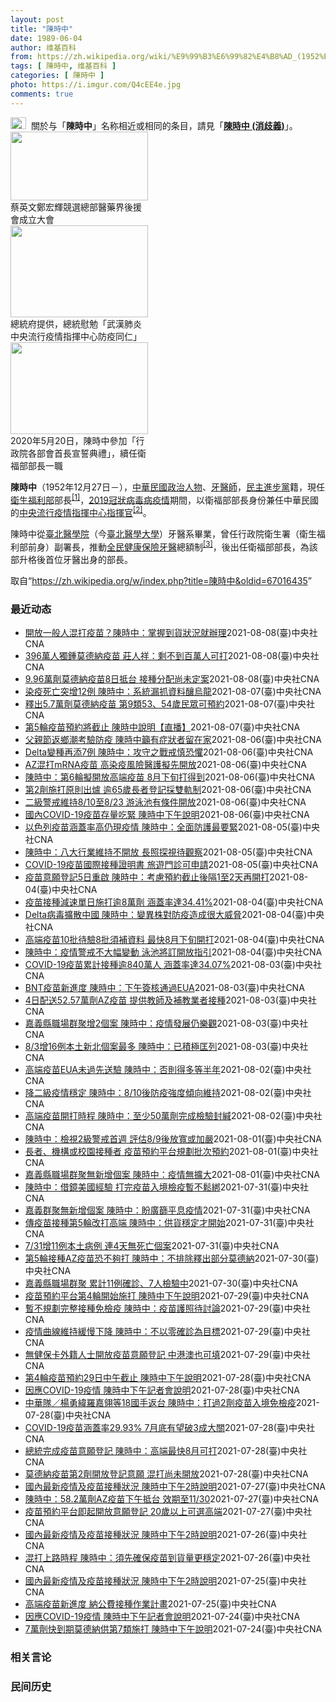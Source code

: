 ```yaml
---
layout: post
title: "陳時中"
date: 1989-06-04
author: 维基百科
from: https://zh.wikipedia.org/wiki/%E9%99%B3%E6%99%82%E4%B8%AD_(1952%E5%B9%B4)
tags: [ 陳時中, 维基百科 ]
categories: [ 陳時中 ]
photo: https://i.imgur.com/Q4cEE4e.jpg
comments: true
---
```

<div class="mw-parser-output"><div id="noteTA-54dafe5e" class="noteTA"><div class="noteTA-group"><div data-noteta-group-source="module" data-noteta-group="Medicine"></div></div></div>
<div role="note" class="hatnote navigation-not-searchable"><a href="/wiki/Wikipedia:%E6%B6%88%E6%AD%A7%E4%B9%89" title="Wikipedia:消歧义"><img alt="Disambig gray.svg" src="//upload.wikimedia.org/wikipedia/commons/thumb/5/5f/Disambig_gray.svg/25px-Disambig_gray.svg.png" decoding="async" width="25" height="19" srcset="//upload.wikimedia.org/wikipedia/commons/thumb/5/5f/Disambig_gray.svg/38px-Disambig_gray.svg.png 1.5x, //upload.wikimedia.org/wikipedia/commons/thumb/5/5f/Disambig_gray.svg/50px-Disambig_gray.svg.png 2x" data-file-width="220" data-file-height="168"></a>&nbsp;&nbsp;關於与「<b>陳時中</b>」名称相近或相同的条目，請見「<b><a href="/wiki/%E9%99%B3%E6%99%82%E4%B8%AD_(%E6%B6%88%E6%AD%A7%E7%BE%A9)" class="mw-disambig" title="陳時中 (消歧義)">陳時中 (消歧義)</a></b>」。</div>

<div class="thumb tright"><div class="thumbinner" style="width:222px;"><a href="/wiki/File:%E9%84%AD%E5%AE%8F%E8%BC%9D%E8%88%87%E9%86%AB%E6%94%BF%E4%BA%BA%E5%A3%AB%E5%90%88%E7%85%A7.jpg" class="image"><img alt="" src="//upload.wikimedia.org/wikipedia/commons/thumb/e/e0/%E9%84%AD%E5%AE%8F%E8%BC%9D%E8%88%87%E9%86%AB%E6%94%BF%E4%BA%BA%E5%A3%AB%E5%90%88%E7%85%A7.jpg/220px-%E9%84%AD%E5%AE%8F%E8%BC%9D%E8%88%87%E9%86%AB%E6%94%BF%E4%BA%BA%E5%A3%AB%E5%90%88%E7%85%A7.jpg" decoding="async" width="220" height="110" class="thumbimage" srcset="//upload.wikimedia.org/wikipedia/commons/thumb/e/e0/%E9%84%AD%E5%AE%8F%E8%BC%9D%E8%88%87%E9%86%AB%E6%94%BF%E4%BA%BA%E5%A3%AB%E5%90%88%E7%85%A7.jpg/330px-%E9%84%AD%E5%AE%8F%E8%BC%9D%E8%88%87%E9%86%AB%E6%94%BF%E4%BA%BA%E5%A3%AB%E5%90%88%E7%85%A7.jpg 1.5x, //upload.wikimedia.org/wikipedia/commons/thumb/e/e0/%E9%84%AD%E5%AE%8F%E8%BC%9D%E8%88%87%E9%86%AB%E6%94%BF%E4%BA%BA%E5%A3%AB%E5%90%88%E7%85%A7.jpg/440px-%E9%84%AD%E5%AE%8F%E8%BC%9D%E8%88%87%E9%86%AB%E6%94%BF%E4%BA%BA%E5%A3%AB%E5%90%88%E7%85%A7.jpg 2x" data-file-width="4160" data-file-height="2080"></a>  <div class="thumbcaption"><div class="magnify"><a href="/wiki/File:%E9%84%AD%E5%AE%8F%E8%BC%9D%E8%88%87%E9%86%AB%E6%94%BF%E4%BA%BA%E5%A3%AB%E5%90%88%E7%85%A7.jpg" class="internal" title="放大"></a></div>蔡英文鄭宏輝競選總部醫藥界後援會成立大會</div></div></div>
<div class="thumb tright"><div class="thumbinner" style="width:222px;"><a href="/wiki/File:02.07_%E7%B8%BD%E7%B5%B1%E6%85%B0%E5%8B%89%E3%80%8C%E5%9A%B4%E9%87%8D%E7%89%B9%E6%AE%8A%E5%82%B3%E6%9F%93%E6%80%A7%E8%82%BA%E7%82%8E%E4%B8%AD%E5%A4%AE%E6%B5%81%E8%A1%8C%E7%96%AB%E6%83%85%E6%8C%87%E6%8F%AE%E4%B8%AD%E5%BF%83%E9%98%B2%E7%96%AB%E5%90%8C%E4%BB%81%E3%80%8D_(49500116692).jpg" class="image"><img alt="" src="//upload.wikimedia.org/wikipedia/commons/thumb/9/95/02.07_%E7%B8%BD%E7%B5%B1%E6%85%B0%E5%8B%89%E3%80%8C%E5%9A%B4%E9%87%8D%E7%89%B9%E6%AE%8A%E5%82%B3%E6%9F%93%E6%80%A7%E8%82%BA%E7%82%8E%E4%B8%AD%E5%A4%AE%E6%B5%81%E8%A1%8C%E7%96%AB%E6%83%85%E6%8C%87%E6%8F%AE%E4%B8%AD%E5%BF%83%E9%98%B2%E7%96%AB%E5%90%8C%E4%BB%81%E3%80%8D_%2849500116692%29.jpg/220px-02.07_%E7%B8%BD%E7%B5%B1%E6%85%B0%E5%8B%89%E3%80%8C%E5%9A%B4%E9%87%8D%E7%89%B9%E6%AE%8A%E5%82%B3%E6%9F%93%E6%80%A7%E8%82%BA%E7%82%8E%E4%B8%AD%E5%A4%AE%E6%B5%81%E8%A1%8C%E7%96%AB%E6%83%85%E6%8C%87%E6%8F%AE%E4%B8%AD%E5%BF%83%E9%98%B2%E7%96%AB%E5%90%8C%E4%BB%81%E3%80%8D_%2849500116692%29.jpg" decoding="async" width="220" height="147" class="thumbimage" srcset="//upload.wikimedia.org/wikipedia/commons/thumb/9/95/02.07_%E7%B8%BD%E7%B5%B1%E6%85%B0%E5%8B%89%E3%80%8C%E5%9A%B4%E9%87%8D%E7%89%B9%E6%AE%8A%E5%82%B3%E6%9F%93%E6%80%A7%E8%82%BA%E7%82%8E%E4%B8%AD%E5%A4%AE%E6%B5%81%E8%A1%8C%E7%96%AB%E6%83%85%E6%8C%87%E6%8F%AE%E4%B8%AD%E5%BF%83%E9%98%B2%E7%96%AB%E5%90%8C%E4%BB%81%E3%80%8D_%2849500116692%29.jpg/330px-02.07_%E7%B8%BD%E7%B5%B1%E6%85%B0%E5%8B%89%E3%80%8C%E5%9A%B4%E9%87%8D%E7%89%B9%E6%AE%8A%E5%82%B3%E6%9F%93%E6%80%A7%E8%82%BA%E7%82%8E%E4%B8%AD%E5%A4%AE%E6%B5%81%E8%A1%8C%E7%96%AB%E6%83%85%E6%8C%87%E6%8F%AE%E4%B8%AD%E5%BF%83%E9%98%B2%E7%96%AB%E5%90%8C%E4%BB%81%E3%80%8D_%2849500116692%29.jpg 1.5x, //upload.wikimedia.org/wikipedia/commons/thumb/9/95/02.07_%E7%B8%BD%E7%B5%B1%E6%85%B0%E5%8B%89%E3%80%8C%E5%9A%B4%E9%87%8D%E7%89%B9%E6%AE%8A%E5%82%B3%E6%9F%93%E6%80%A7%E8%82%BA%E7%82%8E%E4%B8%AD%E5%A4%AE%E6%B5%81%E8%A1%8C%E7%96%AB%E6%83%85%E6%8C%87%E6%8F%AE%E4%B8%AD%E5%BF%83%E9%98%B2%E7%96%AB%E5%90%8C%E4%BB%81%E3%80%8D_%2849500116692%29.jpg/440px-02.07_%E7%B8%BD%E7%B5%B1%E6%85%B0%E5%8B%89%E3%80%8C%E5%9A%B4%E9%87%8D%E7%89%B9%E6%AE%8A%E5%82%B3%E6%9F%93%E6%80%A7%E8%82%BA%E7%82%8E%E4%B8%AD%E5%A4%AE%E6%B5%81%E8%A1%8C%E7%96%AB%E6%83%85%E6%8C%87%E6%8F%AE%E4%B8%AD%E5%BF%83%E9%98%B2%E7%96%AB%E5%90%8C%E4%BB%81%E3%80%8D_%2849500116692%29.jpg 2x" data-file-width="2048" data-file-height="1365"></a>  <div class="thumbcaption"><div class="magnify"><a href="/wiki/File:02.07_%E7%B8%BD%E7%B5%B1%E6%85%B0%E5%8B%89%E3%80%8C%E5%9A%B4%E9%87%8D%E7%89%B9%E6%AE%8A%E5%82%B3%E6%9F%93%E6%80%A7%E8%82%BA%E7%82%8E%E4%B8%AD%E5%A4%AE%E6%B5%81%E8%A1%8C%E7%96%AB%E6%83%85%E6%8C%87%E6%8F%AE%E4%B8%AD%E5%BF%83%E9%98%B2%E7%96%AB%E5%90%8C%E4%BB%81%E3%80%8D_(49500116692).jpg" class="internal" title="放大"></a></div>總統府提供，總統慰勉「武漢肺炎中央流行疫情指揮中心防疫同仁」</div></div></div>
<div class="thumb tright"><div class="thumbinner" style="width:222px;"><a href="/wiki/File:05.20_%E7%B8%BD%E7%B5%B1%E4%B8%BB%E6%8C%81%E3%80%8C%E8%A1%8C%E6%94%BF%E9%99%A2%E5%89%AF%E9%99%A2%E9%95%B7%E6%9A%A8%E5%90%84%E9%83%A8%E6%9C%83%E9%A6%96%E9%95%B7%E5%AE%A3%E8%AA%93%E5%85%B8%E7%A6%AE%E3%80%8D-%E9%99%B3%E6%99%82%E4%B8%AD.jpg" class="image"><img alt="" src="//upload.wikimedia.org/wikipedia/commons/thumb/a/aa/05.20_%E7%B8%BD%E7%B5%B1%E4%B8%BB%E6%8C%81%E3%80%8C%E8%A1%8C%E6%94%BF%E9%99%A2%E5%89%AF%E9%99%A2%E9%95%B7%E6%9A%A8%E5%90%84%E9%83%A8%E6%9C%83%E9%A6%96%E9%95%B7%E5%AE%A3%E8%AA%93%E5%85%B8%E7%A6%AE%E3%80%8D-%E9%99%B3%E6%99%82%E4%B8%AD.jpg/220px-05.20_%E7%B8%BD%E7%B5%B1%E4%B8%BB%E6%8C%81%E3%80%8C%E8%A1%8C%E6%94%BF%E9%99%A2%E5%89%AF%E9%99%A2%E9%95%B7%E6%9A%A8%E5%90%84%E9%83%A8%E6%9C%83%E9%A6%96%E9%95%B7%E5%AE%A3%E8%AA%93%E5%85%B8%E7%A6%AE%E3%80%8D-%E9%99%B3%E6%99%82%E4%B8%AD.jpg" decoding="async" width="220" height="147" class="thumbimage" srcset="//upload.wikimedia.org/wikipedia/commons/thumb/a/aa/05.20_%E7%B8%BD%E7%B5%B1%E4%B8%BB%E6%8C%81%E3%80%8C%E8%A1%8C%E6%94%BF%E9%99%A2%E5%89%AF%E9%99%A2%E9%95%B7%E6%9A%A8%E5%90%84%E9%83%A8%E6%9C%83%E9%A6%96%E9%95%B7%E5%AE%A3%E8%AA%93%E5%85%B8%E7%A6%AE%E3%80%8D-%E9%99%B3%E6%99%82%E4%B8%AD.jpg/330px-05.20_%E7%B8%BD%E7%B5%B1%E4%B8%BB%E6%8C%81%E3%80%8C%E8%A1%8C%E6%94%BF%E9%99%A2%E5%89%AF%E9%99%A2%E9%95%B7%E6%9A%A8%E5%90%84%E9%83%A8%E6%9C%83%E9%A6%96%E9%95%B7%E5%AE%A3%E8%AA%93%E5%85%B8%E7%A6%AE%E3%80%8D-%E9%99%B3%E6%99%82%E4%B8%AD.jpg 1.5x, //upload.wikimedia.org/wikipedia/commons/thumb/a/aa/05.20_%E7%B8%BD%E7%B5%B1%E4%B8%BB%E6%8C%81%E3%80%8C%E8%A1%8C%E6%94%BF%E9%99%A2%E5%89%AF%E9%99%A2%E9%95%B7%E6%9A%A8%E5%90%84%E9%83%A8%E6%9C%83%E9%A6%96%E9%95%B7%E5%AE%A3%E8%AA%93%E5%85%B8%E7%A6%AE%E3%80%8D-%E9%99%B3%E6%99%82%E4%B8%AD.jpg/440px-05.20_%E7%B8%BD%E7%B5%B1%E4%B8%BB%E6%8C%81%E3%80%8C%E8%A1%8C%E6%94%BF%E9%99%A2%E5%89%AF%E9%99%A2%E9%95%B7%E6%9A%A8%E5%90%84%E9%83%A8%E6%9C%83%E9%A6%96%E9%95%B7%E5%AE%A3%E8%AA%93%E5%85%B8%E7%A6%AE%E3%80%8D-%E9%99%B3%E6%99%82%E4%B8%AD.jpg 2x" data-file-width="2508" data-file-height="1672"></a>  <div class="thumbcaption"><div class="magnify"><a href="/wiki/File:05.20_%E7%B8%BD%E7%B5%B1%E4%B8%BB%E6%8C%81%E3%80%8C%E8%A1%8C%E6%94%BF%E9%99%A2%E5%89%AF%E9%99%A2%E9%95%B7%E6%9A%A8%E5%90%84%E9%83%A8%E6%9C%83%E9%A6%96%E9%95%B7%E5%AE%A3%E8%AA%93%E5%85%B8%E7%A6%AE%E3%80%8D-%E9%99%B3%E6%99%82%E4%B8%AD.jpg" class="internal" title="放大"></a></div>2020年5月20日，陳時中參加「行政院各部會首長宣誓典禮」，續任衛福部部長一職</div></div></div>
<p><b>陳時中</b>（1952年12月27日<span class="useeditintro" title="Template:BLP editintro">－</span>），<a href="/wiki/%E4%B8%AD%E8%8F%AF%E6%B0%91%E5%9C%8B" title="中華民國">中華民國</a><a href="/wiki/%E6%94%BF%E6%B2%BB%E4%BA%BA%E7%89%A9" title="政治人物">政治人物</a>、<a href="/wiki/%E7%89%99%E9%86%AB%E5%B8%AB" class="mw-redirect" title="牙醫師">牙醫師</a>，<a href="/wiki/%E6%B0%91%E4%B8%BB%E9%80%B2%E6%AD%A5%E9%BB%A8" title="民主進步黨">民主進步黨</a>籍，現任<a href="/wiki/%E4%B8%AD%E8%8F%AF%E6%B0%91%E5%9C%8B%E8%A1%9B%E7%94%9F%E7%A6%8F%E5%88%A9%E9%83%A8" title="中華民國衛生福利部">衛生福利部</a>部長<sup id="cite_ref-1" class="reference"><a href="#cite_note-1">[1]</a></sup>，<a href="/wiki/2019%E5%86%A0%E7%8B%80%E7%97%85%E6%AF%92%E7%97%85%E8%87%BA%E7%81%A3%E7%96%AB%E6%83%85" title="2019冠狀病毒病臺灣疫情">2019冠狀病毒病疫情</a>期間，以衛福部部長身份兼任中華民國的<a href="/wiki/%E5%9C%8B%E5%AE%B6%E8%A1%9B%E7%94%9F%E6%8C%87%E6%8F%AE%E4%B8%AD%E5%BF%83%E4%B8%AD%E5%A4%AE%E6%B5%81%E8%A1%8C%E7%96%AB%E6%83%85%E6%8C%87%E6%8F%AE%E4%B8%AD%E5%BF%83" title="國家衛生指揮中心中央流行疫情指揮中心">中央流行疫情指揮中心</a><a href="/wiki/%E6%8C%87%E6%8F%AE%E5%AE%98" title="指揮官">指揮官</a><sup id="cite_ref-2" class="reference"><a href="#cite_note-2">[2]</a></sup>。
</p><p>陳時中從<a href="/wiki/%E8%87%BA%E5%8C%97%E9%86%AB%E5%AD%B8%E9%99%A2" class="mw-redirect" title="臺北醫學院">臺北醫學院</a>（今<a href="/wiki/%E8%87%BA%E5%8C%97%E9%86%AB%E5%AD%B8%E5%A4%A7%E5%AD%B8" title="臺北醫學大學">臺北醫學大學</a>）牙醫系畢業，曾任行政院衛生署（衛生福利部前身）副署長，推動<a href="/wiki/%E5%85%A8%E6%B0%91%E5%81%A5%E5%BA%B7%E4%BF%9D%E9%9A%AA" title="全民健康保險">全民健康保險</a><a href="/wiki/%E7%89%99%E9%86%AB" title="牙醫">牙醫</a>總額制<sup id="cite_ref-3" class="reference"><a href="#cite_note-3">[3]</a></sup>，後出任衛福部部長，為該部升格後首位牙醫出身的部長。
</p>
</div><noscript><img src="//zh.wikipedia.org/wiki/Special:CentralAutoLogin/start?type=1x1" alt="" title="" width="1" height="1" style="border: none; position: absolute;"></noscript>
<div class="printfooter">取自“<a dir="ltr" href="https://zh.wikipedia.org/w/index.php?title=陳時中&amp;oldid=67016435">https://zh.wikipedia.org/w/index.php?title=陳時中&amp;oldid=67016435</a>”</div><div id="recent-news"><h3>最近动态</h3><ul><li><a href="https://nodebe4.github.io/waimei/2021-08-08/%E9%96%8B%E6%94%BE%E4%B8%80%E8%88%AC%E4%BA%BA%E6%B7%B7%E6%89%93%E7%96%AB%E8%8B%97-%E9%99%B3%E6%99%82%E4%B8%AD-%E6%8E%8C%E6%8F%A1%E5%88%B0%E8%B2%A8%E7%8B%80%E6%B3%81%E5%B0%B1%E8%BE%A6%E7%90%86" title="開放一般人混打疫苗？陳時中：掌握到貨狀況就辦理—— （中央社記者陳婕翎、張茗喧台北8日電）針對COVID-19專責醫療院所設置專責病房、負壓隔離病房或採檢院所第一線醫護人員，本週起開放混打疫苗；...">開放一般人混打疫苗？陳時中：掌握到貨狀況就辦理</a><time>2021-08-08</time><a class="tag">(臺)中央社CNA</a></li>
<li><a href="https://nodebe4.github.io/waimei/2021-08-08/396%E8%90%AC%E4%BA%BA%E7%8D%A8%E9%8D%BE%E8%8E%AB%E5%BE%B7%E7%B4%8D%E7%96%AB%E8%8B%97-%E8%8E%8A%E4%BA%BA%E7%A5%A5-%E5%89%A9%E4%B8%8D%E5%88%B0%E7%99%BE%E8%90%AC%E4%BA%BA%E5%8F%AF%E6%89%93" title="396萬人獨鍾莫德納疫苗 莊人祥：剩不到百萬人可打—— （中央社記者陳婕翎、張茗喧台北8日電）COVID-19疫苗最新意願登記，達396萬人獨鍾莫德納疫苗，但指揮官陳時中今天下午坦言，莫德納的量...">396萬人獨鍾莫德納疫苗 莊人祥：剩不到百萬人可打</a><time>2021-08-08</time><a class="tag">(臺)中央社CNA</a></li>
<li><a href="https://nodebe4.github.io/waimei/2021-08-08/9.96%E8%90%AC%E5%8A%91%E8%8E%AB%E5%BE%B7%E7%B4%8D%E7%96%AB%E8%8B%978%E6%97%A5%E6%8A%B5%E5%8F%B0-%E6%8E%A5%E7%A8%AE%E5%88%86%E9%85%8D%E5%B0%9A%E6%9C%AA%E5%AE%9A%E6%A1%88" title="9.96萬劑莫德納疫苗8日抵台 接種分配尚未定案—— 疫情指揮中心指揮官陳時中8日表示，第5批採購莫德納疫苗9.96萬劑預定下午3時50分抵達桃園國際機場。圖為行政院長蘇貞昌在臉書曝光莫德納疫苗...">9.96萬劑莫德納疫苗8日抵台 接種分配尚未定案</a><time>2021-08-08</time><a class="tag">(臺)中央社CNA</a></li>
<li><a href="https://nodebe4.github.io/waimei/2021-08-07/%E6%9F%93%E7%96%AB%E6%AD%BB%E4%BA%A1%E7%AA%81%E5%A2%9E12%E4%BE%8B-%E9%99%B3%E6%99%82%E4%B8%AD-%E7%B3%BB%E7%B5%B1%E6%BC%8F%E6%8A%93%E8%B3%87%E6%96%99%E9%87%80%E7%83%8F%E9%BE%8D" title="染疫死亡突增12例 陳時中：系統漏抓資料釀烏龍—— 國內COVID-19死亡個案7日新增12例，指揮中心指揮官陳時中解釋，主要是日前修改系統，導致彙整死亡個案時漏抓資料。（中央社檔案照片） （中...">染疫死亡突增12例 陳時中：系統漏抓資料釀烏龍</a><time>2021-08-07</time><a class="tag">(臺)中央社CNA</a></li>
<li><a href="https://nodebe4.github.io/waimei/2021-08-07/%E9%87%8B%E5%87%BA5.7%E8%90%AC%E5%8A%91%E8%8E%AB%E5%BE%B7%E7%B4%8D%E7%96%AB%E8%8B%97-%E7%AC%AC9%E9%A1%9E53-54%E6%AD%B2%E6%B0%91%E7%9C%BE%E5%8F%AF%E9%A0%90%E7%B4%84" title="釋出5.7萬劑莫德納疫苗 第9類53、54歲民眾可預約—— （中央社記者張茗喧、江慧珺台北7日電）因應第5輪僅85%民眾預約疫苗，指揮中心指揮官陳時中今天宣布釋出5.7萬名莫德納名額，凡是7月1...">釋出5.7萬劑莫德納疫苗  第9類53、54歲民眾可預約</a><time>2021-08-07</time><a class="tag">(臺)中央社CNA</a></li>
<li><a href="https://nodebe4.github.io/waimei/2021-08-07/%E7%AC%AC5%E8%BC%AA%E7%96%AB%E8%8B%97%E9%A0%90%E7%B4%84%E5%B0%87%E6%88%AA%E6%AD%A2-%E9%99%B3%E6%99%82%E4%B8%AD%E8%AA%AA%E6%98%8E-%E7%9B%B4%E6%92%AD" title="第5輪疫苗預約將截止 陳時中說明【直播】—— 影片來源：衛生福利部疾病管制署 （中央社記者江慧珺台北7日電）第5輪疫苗預約將截止，受到熱帶性低氣壓及西南氣流影響，西半部多個縣市停班課，COVID...">第5輪疫苗預約將截止 陳時中說明【直播】</a><time>2021-08-07</time><a class="tag">(臺)中央社CNA</a></li>
<li><a href="https://nodebe4.github.io/waimei/2021-08-06/%E7%88%B6%E8%A6%AA%E7%AF%80%E8%BF%94%E9%84%89%E6%BD%AE%E8%80%83%E9%A9%97%E9%98%B2%E7%96%AB-%E9%99%B3%E6%99%82%E4%B8%AD%E7%B1%B2%E6%9C%89%E7%97%87%E7%8B%80%E8%80%85%E7%95%99%E5%9C%A8%E5%AE%B6" title="父親節返鄉潮考驗防疫 陳時中籲有症狀者留在家—— 父親節返鄉潮將近，指揮中心指揮官陳時中6日呼籲有症狀務必留在家休息。圖為連假期間，民眾帶著行李箱準備搭車。（中央社檔案照片） （中央社記者張茗喧...">父親節返鄉潮考驗防疫 陳時中籲有症狀者留在家</a><time>2021-08-06</time><a class="tag">(臺)中央社CNA</a></li>
<li><a href="https://nodebe4.github.io/waimei/2021-08-06/Delta%E8%AE%8A%E7%A8%AE%E5%86%8D%E6%B7%BB7%E4%BE%8B-%E9%99%B3%E6%99%82%E4%B8%AD-%E6%94%BB%E5%AE%88%E4%B9%8B%E6%88%B0%E6%88%92%E6%85%8E%E6%81%90%E6%87%BC" title="Delta變種再添7例 陳時中：攻守之戰戒慎恐懼—— 指揮中心6日公布最新COVID-19病毒基因定序結果，國內再增7例Delta變異株境外移入個案。圖為桃園機場旅客檢疫處。（中央社檔案照片） ...">Delta變種再添7例 陳時中：攻守之戰戒慎恐懼</a><time>2021-08-06</time><a class="tag">(臺)中央社CNA</a></li>
<li><a href="https://nodebe4.github.io/waimei/2021-08-06/AZ%E6%B7%B7%E6%89%93mRNA%E7%96%AB%E8%8B%97-%E9%AB%98%E6%9F%93%E7%96%AB%E9%A2%A8%E9%9A%AA%E9%86%AB%E8%AD%B7%E6%93%AC%E5%85%88%E9%96%8B%E6%94%BE" title="AZ混打mRNA疫苗 高染疫風險醫護擬先開放—— AZ混打mRNA疫苗政策有新方向，中央流行疫情指揮中心指揮官陳時中表示，未來擬優先開放第一線直接接觸染疫個案的醫護混打，以即時增加防護能力。（中...">AZ混打mRNA疫苗 高染疫風險醫護擬先開放</a><time>2021-08-06</time><a class="tag">(臺)中央社CNA</a></li>
<li><a href="https://nodebe4.github.io/waimei/2021-08-06/%E9%99%B3%E6%99%82%E4%B8%AD-%E7%AC%AC6%E8%BC%AA%E6%93%AC%E9%96%8B%E6%94%BE%E9%AB%98%E7%AB%AF%E7%96%AB%E8%8B%97-8%E6%9C%88%E4%B8%8B%E6%97%AC%E6%89%93%E5%BE%97%E5%88%B0" title="陳時中：第6輪擬開放高端疫苗 8月下旬打得到—— 指揮中心指揮官陳時中表示，根據目前規劃，預計第6輪開打高端疫苗，預計8月下旬就打得到。（衛福部食藥署提供） （中央社記者張茗喧、江慧珺台北6日電...">陳時中：第6輪擬開放高端疫苗 8月下旬打得到</a><time>2021-08-06</time><a class="tag">(臺)中央社CNA</a></li>
<li><a href="https://nodebe4.github.io/waimei/2021-08-06/%E7%AC%AC2%E5%8A%91%E6%96%BD%E6%89%93%E5%8E%9F%E5%89%87%E5%87%BA%E7%88%90-%E9%80%BE65%E6%AD%B2%E9%95%B7%E8%80%85%E7%99%BB%E8%A8%98%E6%8E%A1%E9%9B%99%E8%BB%8C%E5%88%B6" title="第2劑施打原則出爐 逾65歲長者登記採雙軌制—— 疫情指揮官陳時中6日宣布第2劑疫苗施打原則，65歲以上第1劑滿10週就能上平台登記或由政府預約。（中央社檔案照片） （中央社記者張茗喧、江慧珺台...">第2劑施打原則出爐 逾65歲長者登記採雙軌制</a><time>2021-08-06</time><a class="tag">(臺)中央社CNA</a></li>
<li><a href="https://nodebe4.github.io/waimei/2021-08-06/%E4%BA%8C%E7%B4%9A%E8%AD%A6%E6%88%92%E7%B6%AD%E6%8C%818-10%E8%87%B38-23-%E6%B8%B8%E6%B3%B3%E6%B1%A0%E6%9C%89%E6%A2%9D%E4%BB%B6%E9%96%8B%E6%94%BE" title="二級警戒維持8/10至8/23 游泳池有條件開放—— 疫情指揮中心指揮官陳時中宣布，8月10日至23日全國維持二級警戒，但將有條件開放游泳池，須落實預約制、實聯制。圖為新莊運動中心游泳池。（中央...">二級警戒維持8/10至8/23 游泳池有條件開放</a><time>2021-08-06</time><a class="tag">(臺)中央社CNA</a></li>
<li><a href="https://nodebe4.github.io/waimei/2021-08-06/%E5%9C%8B%E5%85%A7COVID-19%E7%96%AB%E8%8B%97%E5%AD%98%E9%87%8F%E5%90%83%E7%B7%8A-%E9%99%B3%E6%99%82%E4%B8%AD%E4%B8%8B%E5%8D%88%E8%AA%AA%E6%98%8E" title="國內COVID-19疫苗存量吃緊 陳時中下午說明—— （中央社記者江慧珺台北6日電）第5輪疫苗昨天開放預約，符合資格者已完成約7成，但因疫苗供貨不足，第4 、5輪施打完畢後，若無新疫苗進貨，國內...">國內COVID-19疫苗存量吃緊 陳時中下午說明</a><time>2021-08-06</time><a class="tag">(臺)中央社CNA</a></li>
<li><a href="https://nodebe4.github.io/waimei/2021-08-05/%E4%BB%A5%E8%89%B2%E5%88%97%E7%96%AB%E8%8B%97%E6%B6%B5%E8%93%8B%E7%8E%87%E9%AB%98%E4%BB%8D%E7%8F%BE%E7%96%AB%E6%83%85-%E9%99%B3%E6%99%82%E4%B8%AD-%E5%85%A8%E9%9D%A2%E9%98%B2%E8%AD%B7%E6%9C%80%E8%A6%81%E7%B7%8A" title="以色列疫苗涵蓋率高仍現疫情 陳時中：全面防護最要緊—— （中央社記者陳婕翎、江慧珺台北5日電）國內COVID-19疫苗短缺，指揮中心指揮官陳時中說，昨天接種9.7萬劑，與現階段每日接種數約10萬...">以色列疫苗涵蓋率高仍現疫情 陳時中：全面防護最要緊</a><time>2021-08-05</time><a class="tag">(臺)中央社CNA</a></li>
<li><a href="https://nodebe4.github.io/waimei/2021-08-05/%E9%99%B3%E6%99%82%E4%B8%AD-%E5%85%AB%E5%A4%A7%E8%A1%8C%E6%A5%AD%E7%B6%AD%E6%8C%81%E4%B8%8D%E9%96%8B%E6%94%BE-%E9%95%B7%E7%85%A7%E6%8E%A2%E8%A6%96%E5%BE%85%E8%A7%80%E5%AF%9F" title="陳時中：八大行業維持不開放 長照探視待觀察—— 對於台北市政府討論萬華茶藝館分3階段復業，中央流行疫情指揮中心指揮官陳時中5日表示，八大行業目前不在開放之列。（中央社檔案照片） （中央社記者江慧...">陳時中：八大行業維持不開放 長照探視待觀察</a><time>2021-08-05</time><a class="tag">(臺)中央社CNA</a></li>
<li><a href="https://nodebe4.github.io/waimei/2021-08-05/COVID-19%E7%96%AB%E8%8B%97%E5%9C%8B%E9%9A%9B%E6%8E%A5%E7%A8%AE%E8%AD%89%E6%98%8E%E6%9B%B8-%E6%97%85%E9%81%8A%E9%96%80%E8%A8%BA%E5%8F%AF%E7%94%B3%E8%AB%8B" title="COVID-19疫苗國際接種證明書 旅遊門診可申請—— （中央社記者陳婕翎、江慧珺台北5日電）COVID-19國際疫情蠢動，各國陸續制定入境條件須持有疫苗接種證明，指揮中心指揮官陳時中今天表示，...">COVID-19疫苗國際接種證明書 旅遊門診可申請</a><time>2021-08-05</time><a class="tag">(臺)中央社CNA</a></li>
<li><a href="https://nodebe4.github.io/waimei/2021-08-04/%E7%96%AB%E8%8B%97%E6%84%8F%E9%A1%98%E7%99%BB%E8%A8%985%E6%97%A5%E9%87%8D%E5%95%9F-%E9%99%B3%E6%99%82%E4%B8%AD-%E8%80%83%E6%85%AE%E9%A0%90%E7%B4%84%E6%88%AA%E6%AD%A2%E5%BE%8C%E9%9A%941%E8%87%B32%E5%A4%A9%E5%86%8D%E9%96%8B%E6%89%93" title="疫苗意願登記5日重啟 陳時中：考慮預約截止後隔1至2天再開打—— 第5輪疫苗預約5日上午開放，意願登記則於下午重啟。指揮官陳時中4日表示，先前疫苗銜接有空檔，造成地方不安全感，故規劃預約截止到開...">疫苗意願登記5日重啟 陳時中：考慮預約截止後隔1至2天再開打</a><time>2021-08-04</time><a class="tag">(臺)中央社CNA</a></li>
<li><a href="https://nodebe4.github.io/waimei/2021-08-04/%E7%96%AB%E8%8B%97%E6%8E%A5%E7%A8%AE%E6%B8%9B%E9%80%9F%E5%96%AE%E6%97%A5%E6%96%BD%E6%89%93%E9%80%BE8%E8%90%AC%E5%8A%91-%E6%B6%B5%E8%93%8B%E7%8E%87%E9%81%9434.41" title="疫苗接種減速單日施打逾8萬劑 涵蓋率達34.41%—— （中央社記者陳婕翎、江慧珺台北4日電）國內COVID-19疫苗存量吃緊，接種減速，指揮中心指揮官陳時中今天下午坦言，昨天接種數確實較少，單...">疫苗接種減速單日施打逾8萬劑  涵蓋率達34.41%</a><time>2021-08-04</time><a class="tag">(臺)中央社CNA</a></li>
<li><a href="https://nodebe4.github.io/waimei/2021-08-04/Delta%E7%97%85%E6%AF%92%E6%93%B4%E6%95%A3%E4%B8%AD%E5%9C%8B-%E9%99%B3%E6%99%82%E4%B8%AD-%E8%AE%8A%E7%95%B0%E6%A0%AA%E5%B0%8D%E9%98%B2%E7%96%AB%E9%80%A0%E6%88%90%E5%BE%88%E5%A4%A7%E5%A8%81%E8%84%85" title="Delta病毒擴散中國 陳時中：變異株對防疫造成很大威脅—— 中國近期疫情從7月20日南京機場開始傳播，湖南張家界又成為另一個散發源頭，海南島8月1日也出現1例確診者，Delta變異株疫情迅速向...">Delta病毒擴散中國 陳時中：變異株對防疫造成很大威脅</a><time>2021-08-04</time><a class="tag">(臺)中央社CNA</a></li>
<li><a href="https://nodebe4.github.io/waimei/2021-08-04/%E9%AB%98%E7%AB%AF%E7%96%AB%E8%8B%9710%E6%89%B9%E5%BE%85%E9%A9%978%E6%89%B9%E9%A0%88%E8%A3%9C%E8%B3%87%E6%96%99-%E6%9C%80%E5%BF%AB8%E6%9C%88%E4%B8%8B%E6%97%AC%E9%96%8B%E6%89%93" title="高端疫苗10批待驗8批須補資料 最快8月下旬開打—— （中央社記者陳婕翎、江慧珺台北4日電）疫情指揮中心指揮官陳時中今天表示，截至目前，高端疫苗已有4批產品完成封緘，10批疫苗待檢驗、8批須重新...">高端疫苗10批待驗8批須補資料 最快8月下旬開打</a><time>2021-08-04</time><a class="tag">(臺)中央社CNA</a></li>
<li><a href="https://nodebe4.github.io/waimei/2021-08-04/%E9%99%B3%E6%99%82%E4%B8%AD-%E7%96%AB%E6%83%85%E8%AD%A6%E6%88%92%E4%B8%8D%E5%A4%A7%E5%B9%85%E8%AE%8A%E5%8B%95-%E6%B3%B3%E6%B1%A0%E5%B0%87%E8%A8%82%E9%96%8B%E6%94%BE%E6%8C%87%E5%BC%95" title="陳時中：疫情警戒不大幅變動 泳池將訂開放指引—— 疫情指揮中心指揮官陳時中4日表示，9日之後二級警戒並無大幅變動的打算，僅針對個別問題解決，如游泳池將訂定相關指引開放。圖為南港運動中心游泳池畔。...">陳時中：疫情警戒不大幅變動 泳池將訂開放指引</a><time>2021-08-04</time><a class="tag">(臺)中央社CNA</a></li>
<li><a href="https://nodebe4.github.io/waimei/2021-08-03/COVID-19%E7%96%AB%E8%8B%97%E7%B4%AF%E8%A8%88%E6%8E%A5%E7%A8%AE%E9%80%BE840%E8%90%AC%E4%BA%BA-%E6%B6%B5%E8%93%8B%E7%8E%87%E9%81%9434.07" title="COVID-19疫苗累計接種逾840萬人 涵蓋率達34.07%—— （中央社記者陳婕翎、江慧珺台北3日電）國內COVID-19疫苗接種速度加快，指揮中心指揮官陳時中今天公布，截至目前為止，累計接...">COVID-19疫苗累計接種逾840萬人 涵蓋率達34.07%</a><time>2021-08-03</time><a class="tag">(臺)中央社CNA</a></li>
<li><a href="https://nodebe4.github.io/waimei/2021-08-03/BNT%E7%96%AB%E8%8B%97%E6%96%B0%E9%80%B2%E5%BA%A6-%E9%99%B3%E6%99%82%E4%B8%AD-%E4%B8%8B%E5%8D%88%E7%B0%BD%E6%A0%B8%E9%80%9A%E9%81%8EEUA" title="BNT疫苗新進度 陳時中：下午簽核通過EUA—— 指揮中心指揮官陳時中透露，3日下午將簽核公文通過BNT疫苗的EUA，讓疫苗製造與輸台的排程較順利。（圖取自twitter.com/BioNTec...">BNT疫苗新進度 陳時中：下午簽核通過EUA</a><time>2021-08-03</time><a class="tag">(臺)中央社CNA</a></li>
<li><a href="https://nodebe4.github.io/waimei/2021-08-03/4%E6%97%A5%E9%85%8D%E9%80%8152.57%E8%90%AC%E5%8A%91AZ%E7%96%AB%E8%8B%97-%E6%8F%90%E4%BE%9B%E6%95%99%E5%B8%AB%E5%8F%8A%E8%A3%9C%E6%95%99%E6%A5%AD%E8%80%85%E6%8E%A5%E7%A8%AE" title="4日配送52.57萬劑AZ疫苗 提供教師及補教業者接種—— （中央社記者陳婕翎、江慧珺台北3日電）指揮中心指揮官陳時中今天下午在記者會中公布，指揮中心將於8月4日配送52.57萬劑AZ疫苗，供地...">4日配送52.57萬劑AZ疫苗 提供教師及補教業者接種</a><time>2021-08-03</time><a class="tag">(臺)中央社CNA</a></li>
<li><a href="https://nodebe4.github.io/waimei/2021-08-03/%E5%98%89%E7%BE%A9%E7%B8%A3%E8%81%B7%E5%A0%B4%E7%BE%A4%E8%81%9A%E5%A2%9E2%E5%80%8B%E6%A1%88-%E9%99%B3%E6%99%82%E4%B8%AD-%E7%96%AB%E6%83%85%E7%99%BC%E5%B1%95%E4%BB%8D%E6%A8%82%E8%A7%80" title="嘉義縣職場群聚增2個案 陳時中：疫情發展仍樂觀—— 嘉義縣爆發COVID-19職場群聚感染，3日新增2例個案，累積13例確診。（指揮中心提供） （中央社記者陳婕翎、江慧珺台北3日電）嘉義縣爆發C...">嘉義縣職場群聚增2個案 陳時中：疫情發展仍樂觀</a><time>2021-08-03</time><a class="tag">(臺)中央社CNA</a></li>
<li><a href="https://nodebe4.github.io/waimei/2021-08-03/8-3%E5%A2%9E16%E4%BE%8B%E6%9C%AC%E5%9C%9F%E6%96%B0%E5%8C%97%E5%80%8B%E6%A1%88%E6%9C%80%E5%A4%9A-%E9%99%B3%E6%99%82%E4%B8%AD-%E5%B7%B2%E7%A9%8D%E6%A5%B5%E5%8C%A1%E5%88%97" title="8/3增16例本土新北個案最多 陳時中：已積極匡列—— 國內3日新增19例COVID-19本土病例，另新增2名死亡個案。（中央社製圖） （中央社記者陳婕翎、江慧珺台北3日電）指揮中心公布，今天國...">8/3增16例本土新北個案最多 陳時中：已積極匡列</a><time>2021-08-03</time><a class="tag">(臺)中央社CNA</a></li>
<li><a href="https://nodebe4.github.io/waimei/2021-08-02/%E9%AB%98%E7%AB%AF%E7%96%AB%E8%8B%97EUA%E6%9C%AA%E9%81%8E%E5%85%88%E9%80%81%E9%A9%97-%E9%99%B3%E6%99%82%E4%B8%AD-%E5%90%A6%E5%89%87%E5%BE%97%E5%A4%9A%E7%AD%89%E5%8D%8A%E5%B9%B4" title="高端疫苗EUA未過先送驗 陳時中：否則得多等半年—— 食藥署2日宣布，首4批高端疫苗已完成檢驗並核發封緘證明書，共26萬5528劑疫苗正在進行封緘作業，預計傍晚可放行，效期約6個月。（食藥署提供...">高端疫苗EUA未過先送驗 陳時中：否則得多等半年</a><time>2021-08-02</time><a class="tag">(臺)中央社CNA</a></li>
<li><a href="https://nodebe4.github.io/waimei/2021-08-02/%E9%99%8D%E4%BA%8C%E7%B4%9A%E7%96%AB%E6%83%85%E7%A9%A9%E5%AE%9A-%E9%99%B3%E6%99%82%E4%B8%AD-8-10%E5%BE%8C%E9%98%B2%E7%96%AB%E5%BC%B7%E5%BA%A6%E5%82%BE%E5%90%91%E7%B6%AD%E6%8C%81" title="降二級疫情穩定 陳時中：8/10後防疫強度傾向維持—— 國內疫情警戒降至第二級，指揮中心指揮官陳時中2日表示，初步評估10日後應無須再次加嚴管制，但鬆綁可能性較低，防疫管制傾向維持不變。圖為1日...">降二級疫情穩定 陳時中：8/10後防疫強度傾向維持</a><time>2021-08-02</time><a class="tag">(臺)中央社CNA</a></li>
<li><a href="https://nodebe4.github.io/waimei/2021-08-02/%E9%AB%98%E7%AB%AF%E7%96%AB%E8%8B%97%E9%96%8B%E6%89%93%E6%99%82%E7%A8%8B-%E9%99%B3%E6%99%82%E4%B8%AD-%E8%87%B3%E5%B0%9150%E8%90%AC%E5%8A%91%E5%AE%8C%E6%88%90%E6%AA%A2%E9%A9%97%E5%B0%81%E7%B7%98" title="高端疫苗開打時程 陳時中：至少50萬劑完成檢驗封緘—— 約26萬劑高端COVID-19疫苗2日完成檢驗封緘，指揮中心指揮官陳時中表示，預計至少累積50至60萬劑完成檢驗封緘，才可開放接種。（中央...">高端疫苗開打時程 陳時中：至少50萬劑完成檢驗封緘</a><time>2021-08-02</time><a class="tag">(臺)中央社CNA</a></li>
<li><a href="https://nodebe4.github.io/waimei/2021-08-01/%E9%99%B3%E6%99%82%E4%B8%AD-%E6%AA%A2%E8%A6%962%E7%B4%9A%E8%AD%A6%E6%88%92%E9%A6%96%E9%80%B1-%E8%A9%95%E4%BC%B08-9%E5%BE%8C%E6%94%BE%E5%AF%AC%E6%88%96%E5%8A%A0%E5%9A%B4" title="陳時中：檢視2級警戒首週 評估8/9後放寬或加嚴—— （中央社記者陳婕翎、張茗喧台北1日電）國內疫情警戒降至第2級，今天邁入降級首週，指揮中心指揮官陳時中說，正在審視降級防疫成果，匯集主管單位意...">陳時中：檢視2級警戒首週  評估8/9後放寬或加嚴</a><time>2021-08-01</time><a class="tag">(臺)中央社CNA</a></li>
<li><a href="https://nodebe4.github.io/waimei/2021-08-01/%E9%95%B7%E8%80%85-%E6%A9%9F%E6%A7%8B%E6%88%96%E6%A0%A1%E5%9C%92%E6%8E%A5%E7%A8%AE%E8%80%85-%E7%96%AB%E8%8B%97%E9%A0%90%E7%B4%84%E5%B9%B3%E5%8F%B0%E8%A6%8F%E5%8A%83%E6%89%B9%E6%AC%A1%E9%A0%90%E7%B4%84" title="長者、機構或校園接種者 疫苗預約平台規劃批次預約—— 指揮中心指揮官陳時中1日指出，針對具數位落差長者，或需集體接種，如機構或未來的校園接種，將規劃疫苗預約平台批次預約等功能。（中央社檔案照片）...">長者、機構或校園接種者 疫苗預約平台規劃批次預約</a><time>2021-08-01</time><a class="tag">(臺)中央社CNA</a></li>
<li><a href="https://nodebe4.github.io/waimei/2021-08-01/%E5%98%89%E7%BE%A9%E7%B8%A3%E8%81%B7%E5%A0%B4%E7%BE%A4%E8%81%9A%E7%84%A1%E6%96%B0%E5%A2%9E%E5%80%8B%E6%A1%88-%E9%99%B3%E6%99%82%E4%B8%AD-%E7%96%AB%E6%83%85%E7%84%A1%E6%93%B4%E5%A4%A7" title="嘉義縣職場群聚無新增個案 陳時中：疫情無擴大—— 嘉義縣爆發COVID-19職場群聚感染，1日無新增個案，維持11例確診。（指揮中心提供） （中央社記者陳婕翎、張茗喧台北1日電）嘉義縣爆發COV...">嘉義縣職場群聚無新增個案 陳時中：疫情無擴大</a><time>2021-08-01</time><a class="tag">(臺)中央社CNA</a></li>
<li><a href="https://nodebe4.github.io/waimei/2021-07-31/%E9%99%B3%E6%99%82%E4%B8%AD-%E5%80%9F%E9%8F%A1%E7%BE%8E%E5%9C%8B%E7%B6%93%E9%A9%97-%E6%89%93%E5%AE%8C%E7%96%AB%E8%8B%97%E5%85%A5%E5%A2%83%E6%AA%A2%E7%96%AB%E6%9A%AB%E4%B8%8D%E9%AC%86%E7%B6%81" title="陳時中：借鏡美國經驗 打完疫苗入境檢疫暫不鬆綁—— 指揮中心指揮官陳時中31日以美國為例，強調該國即便疫苗涵蓋率高，最近也暴增單日15萬例確診，顯示打完疫苗仍有風險，檢疫暫無鬆綁打算。圖為美國雷...">陳時中：借鏡美國經驗 打完疫苗入境檢疫暫不鬆綁</a><time>2021-07-31</time><a class="tag">(臺)中央社CNA</a></li>
<li><a href="https://nodebe4.github.io/waimei/2021-07-31/%E5%98%89%E7%BE%A9%E7%BE%A4%E8%81%9A%E7%84%A1%E6%96%B0%E5%A2%9E%E5%80%8B%E6%A1%88-%E9%99%B3%E6%99%82%E4%B8%AD-%E7%9B%BC%E5%BB%A3%E7%AF%A9%E5%B9%B3%E6%81%AF%E7%96%AB%E6%83%85" title="嘉義群聚無新增個案 陳時中：盼廣篩平息疫情—— 嘉義縣某工廠爆發群聚染疫事件，開設擴大篩檢站，31 日在水上鄉南靖國小靖西分校進行篩檢作業，一早就湧入上百人排隊等待篩檢。中央社記者蔡智明攝　11...">嘉義群聚無新增個案 陳時中：盼廣篩平息疫情</a><time>2021-07-31</time><a class="tag">(臺)中央社CNA</a></li>
<li><a href="https://nodebe4.github.io/waimei/2021-07-31/%E5%82%B3%E7%96%AB%E8%8B%97%E6%8E%A5%E7%A8%AE%E7%AC%AC5%E8%BC%AA%E6%94%B9%E6%89%93%E9%AB%98%E7%AB%AF-%E9%99%B3%E6%99%82%E4%B8%AD-%E4%BE%9B%E8%B2%A8%E7%A9%A9%E5%AE%9A%E6%89%8D%E9%96%8B%E5%A7%8B" title="傳疫苗接種第5輪改打高端 陳時中：供貨穩定才開始—— 外傳第5輪疫苗可能由高端疫苗接棒。指揮中心指揮官陳時中31日對此指出，目前高端疫苗產量相對小，等供貨穩定後才會開始施打，開打時程未定。圖為台...">傳疫苗接種第5輪改打高端 陳時中：供貨穩定才開始</a><time>2021-07-31</time><a class="tag">(臺)中央社CNA</a></li>
<li><a href="https://nodebe4.github.io/waimei/2021-07-31/7-31%E5%A2%9E11%E4%BE%8B%E6%9C%AC%E5%9C%9F%E7%97%85%E4%BE%8B-%E9%80%A34%E5%A4%A9%E7%84%A1%E6%AD%BB%E4%BA%A1%E5%80%8B%E6%A1%88" title="7/31增11例本土病例&nbsp;連4天無死亡個案—— 疫情指揮中心指揮官陳時中宣布，31日新增11例本土、1例境外移入，已連4天無死亡病例。（中央社製圖） （中央社記者張茗喧、江慧珺台北31日電）中央...">7/31增11例本土病例 連4天無死亡個案</a><time>2021-07-31</time><a class="tag">(臺)中央社CNA</a></li>
<li><a href="https://nodebe4.github.io/waimei/2021-07-30/%E7%AC%AC5%E8%BC%AA%E6%8E%A5%E7%A8%AEAZ%E7%96%AB%E8%8B%97%E6%81%90%E4%B8%8D%E5%A4%A0%E6%89%93-%E9%99%B3%E6%99%82%E4%B8%AD-%E4%B8%8D%E6%8E%92%E9%99%A4%E9%87%8B%E5%87%BA%E9%83%A8%E5%88%86%E8%8E%AB%E5%BE%B7%E7%B4%8D" title="第5輪接種AZ疫苗恐不夠打 陳時中：不排除釋出部分莫德納—— 指揮中心指揮官陳時中30日坦言，目前疫苗供貨確實吃緊，不排除釋出部分莫德納疫苗。（中央社檔案照片） （中央社記者張茗喧、江慧珺台北3...">第5輪接種AZ疫苗恐不夠打 陳時中：不排除釋出部分莫德納</a><time>2021-07-30</time><a class="tag">(臺)中央社CNA</a></li>
<li><a href="https://nodebe4.github.io/waimei/2021-07-30/%E5%98%89%E7%BE%A9%E7%B8%A3%E8%81%B7%E5%A0%B4%E7%BE%A4%E8%81%9A-%E7%B4%AF%E8%A8%8811%E4%BE%8B%E7%A2%BA%E8%A8%BA-7%E4%BA%BA%E6%AA%A2%E9%A9%97%E4%B8%AD" title="嘉義縣職場群聚 累計11例確診、7人檢驗中—— 嘉義縣爆發職場群聚，至今累計11人確診，研判感染源可能和北部有關。（指揮中心提供） （中央社記者張茗喧、江慧珺台北30日電）指揮中心指揮官陳時中今...">嘉義縣職場群聚 累計11例確診、7人檢驗中</a><time>2021-07-30</time><a class="tag">(臺)中央社CNA</a></li>
<li><a href="https://nodebe4.github.io/waimei/2021-07-29/%E7%96%AB%E8%8B%97%E9%A0%90%E7%B4%84%E5%B9%B3%E5%8F%B0%E7%AC%AC4%E8%BC%AA%E9%96%8B%E5%A7%8B%E6%96%BD%E6%89%93-%E9%99%B3%E6%99%82%E4%B8%AD%E4%B8%8B%E5%8D%88%E8%AA%AA%E6%98%8E" title="疫苗預約平台第4輪開始施打 陳時中下午說明—— （中央社記者江慧珺台北30日電）COVID-19（2019冠狀病毒疾病）疫苗預約平台第4輪預約接種今天起開始施打，但部分縣市疫苗剩餘量不足，可能推...">疫苗預約平台第4輪開始施打  陳時中下午說明</a><time>2021-07-29</time><a class="tag">(臺)中央社CNA</a></li>
<li><a href="https://nodebe4.github.io/waimei/2021-07-29/%E6%9A%AB%E4%B8%8D%E8%A6%8F%E5%8A%83%E5%AE%8C%E6%95%B4%E6%8E%A5%E7%A8%AE%E5%85%8D%E6%AA%A2%E7%96%AB-%E9%99%B3%E6%99%82%E4%B8%AD-%E7%96%AB%E8%8B%97%E8%AD%B7%E7%85%A7%E5%BE%85%E8%A8%8E%E8%AB%96" title="暫不規劃完整接種免檢疫 陳時中：疫苗護照待討論—— （中央社記者陳婕翎、江慧珺台北29日電）施打2劑COVID-19疫苗的奧運國手入境免檢疫，普通旅客完整接種可否比照辦理，指揮中心指揮官陳時中表...">暫不規劃完整接種免檢疫 陳時中：疫苗護照待討論</a><time>2021-07-29</time><a class="tag">(臺)中央社CNA</a></li>
<li><a href="https://nodebe4.github.io/waimei/2021-07-29/%E7%96%AB%E6%83%85%E6%9B%B2%E7%B7%9A%E7%B6%AD%E6%8C%81%E7%B7%A9%E6%85%A2%E4%B8%8B%E9%99%8D-%E9%99%B3%E6%99%82%E4%B8%AD-%E4%B8%8D%E4%BB%A5%E9%9B%B6%E7%A2%BA%E8%A8%BA%E7%82%BA%E7%9B%AE%E6%A8%99" title="疫情曲線維持緩慢下降 陳時中：不以零確診為目標—— 中央流行疫情指揮中心指揮官陳時中29日重申，COVID-19疫情控制不以零確診為目標，不會有潛藏案例未報出來。圖為29日家長騎腳踏車帶著小孩前...">疫情曲線維持緩慢下降 陳時中：不以零確診為目標</a><time>2021-07-29</time><a class="tag">(臺)中央社CNA</a></li>
<li><a href="https://nodebe4.github.io/waimei/2021-07-29/%E7%84%A1%E5%81%A5%E4%BF%9D%E5%8D%A1%E5%A4%96%E7%B1%8D%E4%BA%BA%E5%A3%AB%E9%96%8B%E6%94%BE%E7%96%AB%E8%8B%97%E6%84%8F%E9%A1%98%E7%99%BB%E8%A8%98-%E4%B8%AD%E6%B8%AF%E6%BE%B3%E4%B9%9F%E5%8F%AF%E5%A1%AB" title="無健保卡外籍人士開放疫苗意願登記 中港澳也可填—— 疫情指揮中心指揮官陳時中29日公布，開放合法停居留但無健保卡外籍人士可比照台灣民眾進行COVID-19疫苗意願登記，中國、港澳居民皆可填寫。圖...">無健保卡外籍人士開放疫苗意願登記 中港澳也可填</a><time>2021-07-29</time><a class="tag">(臺)中央社CNA</a></li>
<li><a href="https://nodebe4.github.io/waimei/2021-07-28/%E7%AC%AC4%E8%BC%AA%E7%96%AB%E8%8B%97%E9%A0%90%E7%B4%8429%E6%97%A5%E4%B8%AD%E5%8D%88%E6%88%AA%E6%AD%A2-%E9%99%B3%E6%99%82%E4%B8%AD%E4%B8%8B%E5%8D%88%E8%AA%AA%E6%98%8E" title="第4輪疫苗預約29日中午截止 陳時中下午說明—— （中央社記者陳婕翎台北29日電）「COVID-19疫苗施打意願登記與預約系統」第4輪「預約接種」今天中午12時結單，此輪AZ疫苗施打期間預計自7...">第4輪疫苗預約29日中午截止  陳時中下午說明</a><time>2021-07-28</time><a class="tag">(臺)中央社CNA</a></li>
<li><a href="https://nodebe4.github.io/waimei/2021-07-28/%E5%9B%A0%E6%87%89COVID-19%E7%96%AB%E6%83%85-%E9%99%B3%E6%99%82%E4%B8%AD%E4%B8%8B%E5%8D%88%E8%A8%98%E8%80%85%E6%9C%83%E8%AA%AA%E6%98%8E" title="因應COVID-19疫情 陳時中下午記者會說明—— 中央流行疫情指揮中心指揮官陳時中29日下午記者會說明疫情。（中央社檔案照片） （中央社網站29日電）因應COVID-19疫情，今天下午2時由指...">因應COVID-19疫情 陳時中下午記者會說明</a><time>2021-07-28</time><a class="tag">(臺)中央社CNA</a></li>
<li><a href="https://nodebe4.github.io/waimei/2021-07-28/%E4%B8%AD%E8%8F%AF%E9%9A%8A-%E6%A5%8A%E5%8B%87%E7%B7%AF%E7%BE%85%E5%98%89%E7%BF%8E%E7%AD%8918%E5%9C%8B%E6%89%8B%E8%BF%94%E5%8F%B0-%E9%99%B3%E6%99%82%E4%B8%AD-%E6%89%93%E9%81%8E2%E5%8A%91%E7%96%AB%E8%8B%97%E5%85%A5%E5%A2%83%E5%85%8D%E6%AA%A2%E7%96%AB" title="中華隊／楊勇緯羅嘉翎等18國手返台 陳時中：打過2劑疫苗入境免檢疫—— 台灣選手東京奧運表現亮眼，包括楊勇緯（中）、羅嘉翎和方莞靈等18人28日返回台灣，疫情指揮中心指揮官陳時中重申，完整施打2...">中華隊／楊勇緯羅嘉翎等18國手返台 陳時中：打過2劑疫苗入境免檢疫</a><time>2021-07-28</time><a class="tag">(臺)中央社CNA</a></li>
<li><a href="https://nodebe4.github.io/waimei/2021-07-28/COVID-19%E7%96%AB%E8%8B%97%E6%B6%B5%E8%93%8B%E7%8E%8729.93-7%E6%9C%88%E5%BA%95%E6%9C%89%E6%9C%9B%E7%A0%B43%E6%88%90%E5%A4%A7%E9%97%9C" title="COVID-19疫苗涵蓋率29.93% 7月底有望破3成大關—— （中央社記者陳婕翎、江慧珺台北28日電）國內COVID-19疫苗接種速度加快，指揮中心指揮官陳時中今天下午公布，截至目前為止，累...">COVID-19疫苗涵蓋率29.93% 7月底有望破3成大關</a><time>2021-07-28</time><a class="tag">(臺)中央社CNA</a></li>
<li><a href="https://nodebe4.github.io/waimei/2021-07-28/%E7%B8%BD%E7%B5%B1%E5%AE%8C%E6%88%90%E7%96%AB%E8%8B%97%E6%84%8F%E9%A1%98%E7%99%BB%E8%A8%98-%E9%99%B3%E6%99%82%E4%B8%AD-%E9%AB%98%E7%AB%AF%E6%9C%80%E5%BF%AB8%E6%9C%88%E5%8F%AF%E6%89%93" title="總統完成疫苗意願登記 陳時中：高端最快8月可打—— 指揮中心指揮官陳時中28日表示，高端疫苗最快8月提供接種。（中央社檔案照片） （中央社記者陳婕翎、江慧珺台北28日電）總統蔡英文27日下午已登...">總統完成疫苗意願登記 陳時中：高端最快8月可打</a><time>2021-07-28</time><a class="tag">(臺)中央社CNA</a></li>
<li><a href="https://nodebe4.github.io/waimei/2021-07-28/%E8%8E%AB%E5%BE%B7%E7%B4%8D%E7%96%AB%E8%8B%97%E7%AC%AC2%E5%8A%91%E9%96%8B%E6%94%BE%E7%99%BB%E8%A8%98%E6%84%8F%E9%A1%98-%E6%B7%B7%E6%89%93%E5%B0%9A%E6%9C%AA%E9%96%8B%E6%94%BE" title="莫德納疫苗第2劑開放登記意願 混打尚未開放—— COVID-19疫苗預約平台的「意願登記」27日下午2時起重啟，指揮中心指揮官陳時中提醒，已開放第2劑莫德納疫苗意願登記，但未開放混打疫苗。（指揮...">莫德納疫苗第2劑開放登記意願 混打尚未開放</a><time>2021-07-28</time><a class="tag">(臺)中央社CNA</a></li>
<li><a href="https://nodebe4.github.io/waimei/2021-07-27/%E5%9C%8B%E5%85%A7%E6%9C%80%E6%96%B0%E7%96%AB%E6%83%85%E5%8F%8A%E7%96%AB%E8%8B%97%E6%8E%A5%E7%A8%AE%E7%8B%80%E6%B3%81-%E9%99%B3%E6%99%82%E4%B8%AD%E4%B8%8B%E5%8D%882%E6%99%82%E8%AA%AA%E6%98%8E" title="國內最新疫情及疫苗接種狀況 陳時中下午2時說明—— （中央社記者陳婕翎台北28日電）COVID-19疫苗預約平台的「意願登記」昨天下午2時重啟，新增選擇接種高端疫苗選項，經過24小時意願填寫，接...">國內最新疫情及疫苗接種狀況 陳時中下午2時說明</a><time>2021-07-27</time><a class="tag">(臺)中央社CNA</a></li>
<li><a href="https://nodebe4.github.io/waimei/2021-07-27/%E9%99%B3%E6%99%82%E4%B8%AD-58.2%E8%90%AC%E5%8A%91AZ%E7%96%AB%E8%8B%97%E4%B8%8B%E5%8D%88%E6%8A%B5%E5%8F%B0-%E6%95%88%E6%9C%9F%E8%87%B311-30" title="陳時中：58.2萬劑AZ疫苗下午抵台 效期至11/30—— （中央社記者張茗喧、陳婕翎、江慧珺台北27日電）指揮中心指揮官陳時中今天下午宣布，台灣自購的58.2萬AZ疫苗今天下午3時40分抵台，...">陳時中：58.2萬劑AZ疫苗下午抵台  效期至11/30</a><time>2021-07-27</time><a class="tag">(臺)中央社CNA</a></li>
<li><a href="https://nodebe4.github.io/waimei/2021-07-27/%E7%96%AB%E8%8B%97%E9%A0%90%E7%B4%84%E5%B9%B3%E5%8F%B0%E5%8D%B3%E8%B5%B7%E9%96%8B%E6%94%BE%E6%84%8F%E9%A1%98%E7%99%BB%E8%A8%98-20%E6%AD%B2%E4%BB%A5%E4%B8%8A%E5%8F%AF%E9%81%B8%E9%AB%98%E7%AB%AF" title="疫苗預約平台即起開放意願登記 20歲以上可選高端—— COVID-19疫苗預約平台意願登記自19日起關閉，指揮中心指揮官陳時中27日下午公布，即日起下午2時起重啟登記意願，新增選擇接種高端疫苗選...">疫苗預約平台即起開放意願登記 20歲以上可選高端</a><time>2021-07-27</time><a class="tag">(臺)中央社CNA</a></li>
<li><a href="https://nodebe4.github.io/waimei/2021-07-26/%E5%9C%8B%E5%85%A7%E6%9C%80%E6%96%B0%E7%96%AB%E6%83%85%E5%8F%8A%E7%96%AB%E8%8B%97%E6%8E%A5%E7%A8%AE%E7%8B%80%E6%B3%81-%E9%99%B3%E6%99%82%E4%B8%AD%E4%B8%8B%E5%8D%882%E6%99%82%E8%AA%AA%E6%98%8E" title="國內最新疫情及疫苗接種狀況 陳時中下午2時說明—— （中央社記者陳婕翎台北27日電）COVID-19疫苗預約平台即起至29日開放第4輪預約接種作業，開放至38歲以上民眾可預約接種，完成預約者預計...">國內最新疫情及疫苗接種狀況 陳時中下午2時說明</a><time>2021-07-26</time><a class="tag">(臺)中央社CNA</a></li>
<li><a href="https://nodebe4.github.io/waimei/2021-07-26/%E6%B7%B7%E6%89%93%E4%B8%8A%E8%B7%AF%E6%99%82%E7%A8%8B-%E9%99%B3%E6%99%82%E4%B8%AD-%E9%A0%88%E5%85%88%E7%A2%BA%E4%BF%9D%E7%96%AB%E8%8B%97%E5%88%B0%E8%B2%A8%E9%87%8F%E6%9B%B4%E7%A9%A9%E5%AE%9A" title="混打上路時程 陳時中：須先確保疫苗到貨量更穩定—— 國內專家同意COVID-19疫苗混打，新制上路時程受關注，指揮中心指揮官陳時中26日表示，確保疫苗到貨量更穩定才會開啟混打規劃。（示意圖／中央...">混打上路時程 陳時中：須先確保疫苗到貨量更穩定</a><time>2021-07-26</time><a class="tag">(臺)中央社CNA</a></li>
<li><a href="https://nodebe4.github.io/waimei/2021-07-25/%E5%9C%8B%E5%85%A7%E6%9C%80%E6%96%B0%E7%96%AB%E6%83%85%E5%8F%8A%E7%96%AB%E8%8B%97%E6%8E%A5%E7%A8%AE%E7%8B%80%E6%B3%81-%E9%99%B3%E6%99%82%E4%B8%AD%E4%B8%8B%E5%8D%882%E6%99%82%E8%AA%AA%E6%98%8E" title="國內最新疫情及疫苗接種狀況 陳時中下午2時說明—— （中央社記者陳婕翎台北26日電）COVID-19疫苗預約平台27日起開啟第四輪預約作業，該輪同樣是接種AZ疫苗，依長幼有序原則，這次開放預約接...">國內最新疫情及疫苗接種狀況 陳時中下午2時說明</a><time>2021-07-25</time><a class="tag">(臺)中央社CNA</a></li>
<li><a href="https://nodebe4.github.io/waimei/2021-07-25/%E9%AB%98%E7%AB%AF%E7%96%AB%E8%8B%97%E6%96%B0%E9%80%B2%E5%BA%A6-%E7%B4%8D%E5%85%AC%E8%B2%BB%E6%8E%A5%E7%A8%AE%E4%BD%9C%E6%A5%AD%E8%A8%88%E7%95%AB" title="高端疫苗新進度 納公費接種作業計畫—— 指揮官陳時中25日表示，ACIP同意將高端COVID-19疫苗納入國內公費疫苗接種作業計畫。（圖取自facebook.com/mvc.clinicaltr...">高端疫苗新進度 納公費接種作業計畫</a><time>2021-07-25</time><a class="tag">(臺)中央社CNA</a></li>
<li><a href="https://nodebe4.github.io/waimei/2021-07-24/%E5%9B%A0%E6%87%89COVID-19%E7%96%AB%E6%83%85-%E9%99%B3%E6%99%82%E4%B8%AD%E4%B8%8B%E5%8D%88%E8%A8%98%E8%80%85%E6%9C%83%E8%AA%AA%E6%98%8E" title="因應COVID-19疫情 陳時中下午記者會說明—— 指揮官陳時中下午記者會說明疫情相關事宜。（中央社檔案照片） （中央社）中央流行疫情指揮中心今日為因應COVID-19疫情，下午2時記者會由陳時...">因應COVID-19疫情 陳時中下午記者會說明</a><time>2021-07-24</time><a class="tag">(臺)中央社CNA</a></li>
<li><a href="https://nodebe4.github.io/waimei/2021-07-24/7%E8%90%AC%E5%8A%91%E5%BF%AB%E5%88%B0%E6%9C%9F%E8%8E%AB%E5%BE%B7%E7%B4%8D%E4%BE%9B%E7%AC%AC7%E9%A1%9E%E6%96%BD%E6%89%93-%E9%99%B3%E6%99%82%E4%B8%AD%E4%B8%8B%E5%8D%88%E8%AA%AA%E6%98%8E" title="7萬劑快到期莫德納供第7類施打 陳時中下午說明—— 國內7萬劑莫德納疫苗即將到期，指揮中心研擬在屆效前配發給尚未接種過疫苗的第7類造冊人員使用，指揮官陳時中下午記者會說明相關事宜。（中央社檔案照...">7萬劑快到期莫德納供第7類施打 陳時中下午說明</a><time>2021-07-24</time><a class="tag">(臺)中央社CNA</a></li>
</ul></div><div id="open-opinion"><h3>相关言论</h3><ul></ul></div><div id="mjls-record"><h3>民间历史</h3><ul></ul></div>